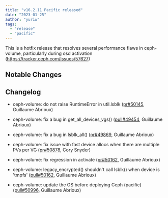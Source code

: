 ```yaml
---
title: "v16.2.11 Pacific released"
date: "2023-01-25"
author: "yuriw"
tags:
  - "release"
  - "pacific"
---
```


This is a hotfix release that resolves several performance flaws in ceph-volume,
particularly during osd activation (https://tracker.ceph.com/issues/57627)

## Notable Changes

## Changelog

- ceph-volume: do not raise RuntimeError in util<span></span>.lsblk ([pr#50145](https://github.com/ceph/ceph/pull/50145), Guillaume Abrioux)

- ceph-volume: fix a bug in get\_all\_devices\_vgs() ([pull#49454](https://github.com/ceph/ceph/pull/49454), Guillaume Abrioux)

- ceph-volume: fix a bug in lsblk\_all() ([pr#49869](https://github.com/ceph/ceph/pull/49869), Guillaume Abrioux)

- ceph-volume: fix issue with fast device allocs when there are multiple PVs per VG ([pr#50878](https://github.com/ceph/ceph/pull/50878), Cory Snyder)

- ceph-volume: fix regression in activate ([pr#50162](https://github.com/ceph/ceph/pull/50162), Guillaume Abrioux)

- ceph-volume: legacy\_encrypted() shouldn't call lsblk() when device is 'tmpfs' ([pull#50162](https://github.com/ceph/ceph/pull/50162), Guillaume Abrioux)

- ceph-volume: update the OS before deploying Ceph (pacific) ([pull#50996](https://github.com/ceph/ceph/pull/50996), Guillaume Abrioux)
